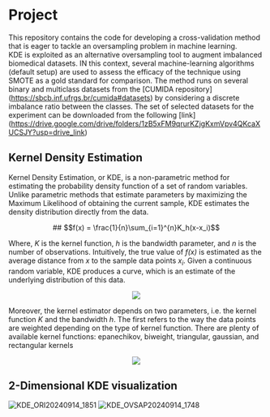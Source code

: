 # Project
This repository contains the code for developing a cross-validation method that is eager to tackle an oversampling problem in machine learning.  
KDE is exploited as an alternative oversampling tool to augment imbalanced biomedical datasets. IN this context, several machine-learning algorithms (default setup) are used to assess the efficacy of the technique using SMOTE as a gold standard for comparison. 
The method runs on several binary and multiclass datasets from the [CUMIDA repository] (https://sbcb.inf.ufrgs.br/cumida#datasets) by considering a discrete imbalance ratio between the classes. The set of selected datasets for the experiment can be downloaded from the following [link] (https://drive.google.com/drive/folders/1zB5xFM9qrurKZjgKxmVpv4QKcaXUCSJY?usp=drive_link)


## Kernel Density Estimation
Kernel Density Estimation, or KDE, is a non-parametric method for estimating the probability density function of a set of random variables. Unlike parametric methods that estimate parameters by maximizing the Maximum Likelihood of obtaining the current sample, KDE estimates the density distribution directly from the data. 
<p align="center">
  ## $$f(x) = \frac{1}{n}\sum_{i=1}^{n}K_h(x-x_i)$$
</p>

Where, $\mathit{K}$  is the kernel function, $\mathit{h}$  is the bandwidth parameter, and $\mathit{n}$  is the number of observations. Intuitively, the true value of $\mathit{f(x)}$ is estimated as the average distance from $\mathit{x}$  to the sample data points $x_i$.  Given a continuous random variable, KDE produces a curve, which is an estimate of the underlying distribution of this data.

<p align="center">
  <img src=https://github.com/user-attachments/assets/77c6285b-f25d-4ae9-97a4-e795ce9995d5\>
</p>


Moreover, the kernel estimator depends on two parameters, i.e. the kernel function $\mathit{K}$  and the bandwidth $\mathit{h}$.
The first refers to the way the data points are weighted depending on the type of kernel function. There are plenty of available kernel functions: epanechikov, biweight, triangular, gaussian, and rectangular kernels

<p align="center">
  <img src=https://github.com/user-attachments/assets/7a29f9bf-2a3f-49af-a738-f3d34c6f833f\>
</p>

## 2-Dimensional KDE visualization 



![KDE_ORI20240914_1851](https://github.com/user-attachments/assets/2cbfdb55-a1d8-454c-bf16-81d5d944fd6c)
![KDE_OVSAP20240914_1748](https://github.com/user-attachments/assets/69d0549a-3e32-465c-a618-09cf2345d46d)
